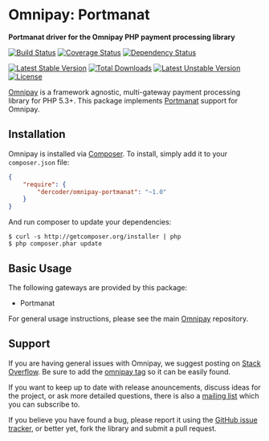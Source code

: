 # Omnipay: Portmanat

**Portmanat driver for the Omnipay PHP payment processing library**

[![Build Status](https://travis-ci.org/dercoder/omnipay-portmanat.png?branch=master)](https://travis-ci.org/dercoder/omnipay-portmanat)
[![Coverage Status](https://coveralls.io/repos/dercoder/omnipay-portmanat/badge.svg?branch=master&service=github)](https://coveralls.io/github/dercoder/omnipay-portmanat?branch=master)
[![Dependency Status](https://www.versioneye.com/user/projects/560a99a45a262f001e000661/badge.png)](https://www.versioneye.com/user/projects/560a99a45a262f001e000661)

[![Latest Stable Version](https://poser.pugx.org/dercoder/omnipay-portmanat/v/stable.png)](https://packagist.org/packages/dercoder/omnipay-portmanat)
[![Total Downloads](https://poser.pugx.org/dercoder/omnipay-portmanat/downloads.png)](https://packagist.org/packages/dercoder/omnipay-portmanat)
[![Latest Unstable Version](https://poser.pugx.org/dercoder/omnipay-portmanat/v/unstable.png)](https://packagist.org/packages/dercoder/omnipay-portmanat)
[![License](https://poser.pugx.org/dercoder/omnipay-portmanat/license.png)](https://packagist.org/packages/dercoder/omnipay-portmanat)

[Omnipay](https://github.com/omnipay/omnipay) is a framework agnostic, multi-gateway payment
processing library for PHP 5.3+. This package implements [Portmanat](https://www.portmanat.az) support for Omnipay.

## Installation

Omnipay is installed via [Composer](http://getcomposer.org/). To install, simply add it
to your `composer.json` file:

```json
{
    "require": {
        "dercoder/omnipay-portmanat": "~1.0"
    }
}
```

And run composer to update your dependencies:

    $ curl -s http://getcomposer.org/installer | php
    $ php composer.phar update

## Basic Usage

The following gateways are provided by this package:

* Portmanat

For general usage instructions, please see the main [Omnipay](https://github.com/omnipay/omnipay)
repository.

## Support

If you are having general issues with Omnipay, we suggest posting on
[Stack Overflow](http://stackoverflow.com/). Be sure to add the
[omnipay tag](http://stackoverflow.com/questions/tagged/omnipay) so it can be easily found.

If you want to keep up to date with release anouncements, discuss ideas for the project,
or ask more detailed questions, there is also a [mailing list](https://groups.google.com/forum/#!forum/omnipay) which
you can subscribe to.

If you believe you have found a bug, please report it using the [GitHub issue tracker](https://github.com/dercoder/omnipay-portmanat/issues),
or better yet, fork the library and submit a pull request.